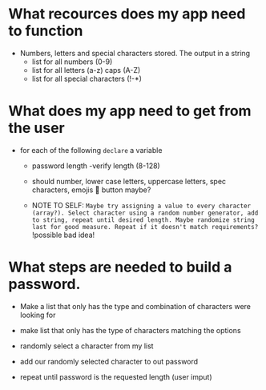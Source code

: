 # What recources does my app need to function
 - Numbers, letters and special characters stored. The output in a string
    - list for all numbers (0-9)
    - list for all letters (a-z) caps (A-Z)
    - list for all special characters (!-*)

# What does my app need to get from the user
- for each of the following `declare` a variable
    - password length -verify length (8-128)
    - should number, lower case letters, uppercase letters,
        spec characters, emojis 🤡 button maybe?
    
    - NOTE TO SELF: `Maybe try assigning a value to every character (array?). Select character using a random number generator, add to string, repeat until desired length. Maybe randomize string last for good measure. Repeat if it doesn't match requirements?` !possible bad idea!

#  What steps are needed to build a password.
- Make a list that only has the type and combination of     characters were looking for 

- make list that only has the type of characters matching the options

- randomly select a character from my list

- add our randomly selected character to out password

- repeat until password is the requested length (user imput)
